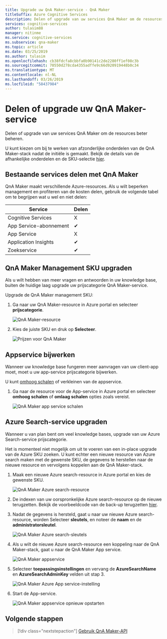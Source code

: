 ```yaml
---
title: Upgrade uw QnA Maker-service - QnA Maker
titleSuffix: Azure Cognitive Services
description: Delen of upgrade van uw services QnA Maker om de resources beter beheren.
services: cognitive-services
author: tulasim88
manager: nitinme
ms.service: cognitive-services
ms.subservice: qna-maker
ms.topic: article
ms.date: 03/25/2019
ms.author: tulasim
ms.openlocfilehash: cb38fdcfa8cbbfa0b90141c2de2280ff1ef08c3b
ms.sourcegitcommit: 70550d278cda4355adffe9c66d920919448b0c34
ms.translationtype: MT
ms.contentlocale: nl-NL
ms.lasthandoff: 03/26/2019
ms.locfileid: "58437984"
---
```

# <a name="share-or-upgrade-your-qna-maker-service"></a>Delen of upgrade uw QnA Maker-service
Delen of upgrade van uw services QnA Maker om de resources beter beheren. 

U kunt kiezen om bij te werken van afzonderlijke onderdelen van de QnA Maker-stack nadat de initiële is gemaakt. Bekijk de details van de afhankelijke onderdelen en de SKU-selectie [hier](https://aka.ms/qnamaker-docs-capacity).

## <a name="share-existing-services-with-qna-maker"></a>Bestaande services delen met QnA Maker

QnA Maker maakt verschillende Azure-resources. Als u wilt beperken management en profiteren van de kosten delen, gebruik de volgende tabel om te begrijpen wat u wel en niet delen:

|Service|Delen|
|--|--|
|Cognitive Services|X|
|App Service-abonnement|✔|
|App Service|X|
|Application Insights|✔|
|Zoekservice|✔|

## <a name="upgrade-qna-maker-management-sku"></a>QnA Maker Management SKU upgraden

Als u wilt hebben van meer vragen en antwoorden in uw knowledge base, buiten de huidige laag upgrade uw prijscategorie QnA Maker-service. 

Upgrade de QnA Maker management SKU:

1. Ga naar uw QnA Maker-resource in Azure portal en selecteer **prijscategorie**.

    ![QnA Maker-resource](../media/qnamaker-how-to-upgrade-qnamaker/qnamaker-resource.png)

2. Kies de juiste SKU en druk op **Selecteer**.

    ![Prijzen voor QnA Maker](../media/qnamaker-how-to-upgrade-qnamaker/qnamaker-pricing-page.png)

## <a name="upgrade-app-service"></a>Appservice bijwerken

 Wanneer uw knowledge base fungeren meer aanvragen van uw client-app moet, moet u uw app-service prijscategorie bijwerken.

U kunt [omhoog schalen](https://docs.microsoft.com/azure/app-service/web-sites-scale) of verkleinen van de appservice.

1. Ga naar de resource voor de App-service in Azure portal en selecteer **omhoog schalen** of **omlaag schalen** opties zoals vereist.

    ![QnA Maker app service schalen](../media/qnamaker-how-to-upgrade-qnamaker/qnamaker-appservice-scale.png)

## <a name="upgrade-azure-search-service"></a>Azure Search-service upgraden

Wanneer u van plan bent om veel knowledge bases, upgrade van uw Azure Search-service prijscategorie. 

Het is momenteel niet mogelijk om uit te voeren van een in-place upgrade van de Azure SKU zoeken. U kunt echter een nieuwe resource van Azure search maken met de gewenste SKU, de gegevens te herstellen naar de nieuwe resource en vervolgens koppelen aan de QnA Maker-stack.

1. Maak een nieuwe Azure search-resource in Azure portal en kies de gewenste SKU.

    ![QnA Maker Azure search-resource](../media/qnamaker-how-to-upgrade-qnamaker/qnamaker-azuresearch-new.png)

2. De indexen van uw oorspronkelijke Azure search-resource op de nieuwe terugzetten. Bekijk de voorbeeldcode van de back-up terugzetten [hier](https://github.com/pchoudhari/QnAMakerBackupRestore).

3. Nadat de gegevens is hersteld, gaat u naar uw nieuwe Azure search-resource, worden Selecteer **sleutels**, en noteer de **naam** en de **administratorsleutel**.

    ![QnA Maker Azure search-sleutels](../media/qnamaker-how-to-upgrade-qnamaker/qnamaker-azuresearch-keys.png)

4. Als u wilt de nieuwe Azure search-resource een koppeling naar de QnA Maker-stack, gaat u naar de QnA Maker App service.

    ![QnA Maker appservice](../media/qnamaker-how-to-upgrade-qnamaker/qnamaker-resource-list-appservice.png)

5. Selecteer **toepassingsinstellingen** en vervang de **AzureSearchName** en **AzureSearchAdminKey** velden uit stap 3.

    ![QnA Maker Azure App service-instelling](../media/qnamaker-how-to-upgrade-qnamaker/qnamaker-appservice-settings.png)

6. Start de App-service.

    ![QnA Maker appservice opnieuw opstarten](../media/qnamaker-how-to-upgrade-qnamaker/qnamaker-appservice-restart.png)

## <a name="next-steps"></a>Volgende stappen

> [!div class="nextstepaction"]
> [Gebruik QnA Maker-API](../Quickstarts/csharp.md)
